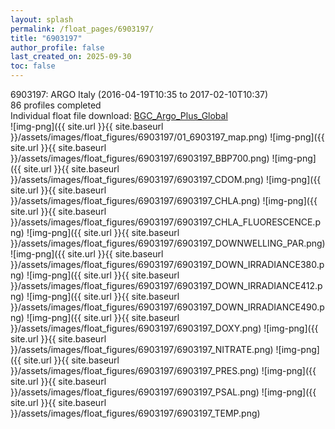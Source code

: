 ```yaml
---
layout: splash
permalink: /float_pages/6903197/
title: "6903197"
author_profile: false
last_created_on: 2025-09-30
toc: false
---
```

 
6903197: ARGO Italy (2016-04-19T10:35 to 2017-02-10T10:37)\
86 profiles completed\
Individual float file download: [BGC_Argo_Plus_Global](https://ftp.soest.hawaii.edu/bgc_argo_plus/Individual_Floats/outliers_removed/6903197_Sprof_processed.nc)\
![img-png]({{ site.url }}{{ site.baseurl }}/assets/images/float_figures/6903197/01_6903197_map.png)
![img-png]({{ site.url }}{{ site.baseurl }}/assets/images/float_figures/6903197/6903197_BBP700.png)
![img-png]({{ site.url }}{{ site.baseurl }}/assets/images/float_figures/6903197/6903197_CDOM.png)
![img-png]({{ site.url }}{{ site.baseurl }}/assets/images/float_figures/6903197/6903197_CHLA.png)
![img-png]({{ site.url }}{{ site.baseurl }}/assets/images/float_figures/6903197/6903197_CHLA_FLUORESCENCE.png)
![img-png]({{ site.url }}{{ site.baseurl }}/assets/images/float_figures/6903197/6903197_DOWNWELLING_PAR.png)
![img-png]({{ site.url }}{{ site.baseurl }}/assets/images/float_figures/6903197/6903197_DOWN_IRRADIANCE380.png)
![img-png]({{ site.url }}{{ site.baseurl }}/assets/images/float_figures/6903197/6903197_DOWN_IRRADIANCE412.png)
![img-png]({{ site.url }}{{ site.baseurl }}/assets/images/float_figures/6903197/6903197_DOWN_IRRADIANCE490.png)
![img-png]({{ site.url }}{{ site.baseurl }}/assets/images/float_figures/6903197/6903197_DOXY.png)
![img-png]({{ site.url }}{{ site.baseurl }}/assets/images/float_figures/6903197/6903197_NITRATE.png)
![img-png]({{ site.url }}{{ site.baseurl }}/assets/images/float_figures/6903197/6903197_PRES.png)
![img-png]({{ site.url }}{{ site.baseurl }}/assets/images/float_figures/6903197/6903197_PSAL.png)
![img-png]({{ site.url }}{{ site.baseurl }}/assets/images/float_figures/6903197/6903197_TEMP.png)
